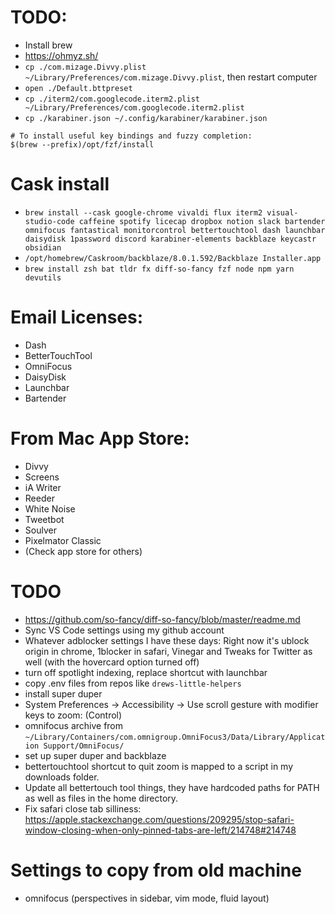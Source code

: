 # TODO:
* Install brew
* https://ohmyz.sh/
* `cp ./com.mizage.Divvy.plist ~/Library/Preferences/com.mizage.Divvy.plist`, then restart computer
* `open ./Default.bttpreset`
* `cp ./iterm2/com.googlecode.iterm2.plist ~/Library/Preferences/com.googlecode.iterm2.plist`
* `cp ./karabiner.json ~/.config/karabiner/karabiner.json`

```
# To install useful key bindings and fuzzy completion:
$(brew --prefix)/opt/fzf/install
```

# Cask install
* `brew install --cask google-chrome vivaldi flux iterm2 visual-studio-code caffeine spotify licecap dropbox notion slack bartender omnifocus fantastical monitorcontrol bettertouchtool dash launchbar daisydisk 1password discord karabiner-elements backblaze keycastr obsidian`
* `/opt/homebrew/Caskroom/backblaze/8.0.1.592/Backblaze Installer.app`
* `brew install zsh bat tldr fx diff-so-fancy fzf node npm yarn devutils`


# Email Licenses:
* Dash
* BetterTouchTool
* OmniFocus
* DaisyDisk
* Launchbar
* Bartender

# From Mac App Store:
* Divvy
* Screens
* iA Writer
* Reeder
* White Noise
* Tweetbot
* Soulver
* Pixelmator Classic
* (Check app store for others)

# TODO
* https://github.com/so-fancy/diff-so-fancy/blob/master/readme.md
* Sync VS Code settings using my github account
* Whatever adblocker settings I have these days: Right now it's ublock origin in chrome, 1blocker in safari, Vinegar and Tweaks for Twitter as well (with the hovercard option turned off)
* turn off spotlight indexing, replace shortcut with launchbar
* copy .env files from repos like `drews-little-helpers`
* install super duper
* System Preferences -> Accessibility -> Use scroll gesture with modifier keys to zoom: (Control)
* omnifocus archive from `~/Library/Containers/com.omnigroup.OmniFocus3/Data/Library/Application Support/OmniFocus/`
* set up super duper and backblaze
* bettertouchtool shortcut to quit zoom is mapped to a script in my downloads folder.
* Update all bettertouch tool things, they have hardcoded paths for PATH as well as files in the home directory.
* Fix safari close tab silliness: https://apple.stackexchange.com/questions/209295/stop-safari-window-closing-when-only-pinned-tabs-are-left/214748#214748


# Settings to copy from old machine

* omnifocus (perspectives in sidebar, vim mode, fluid layout)
